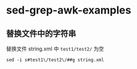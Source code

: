# sed-grep-awk-examples


## 替换文件中的字符串

替换文件 string.xml 中 `test1/test2/` 为空

```
sed -i s#test1\/test2\/##g string.xml
```
